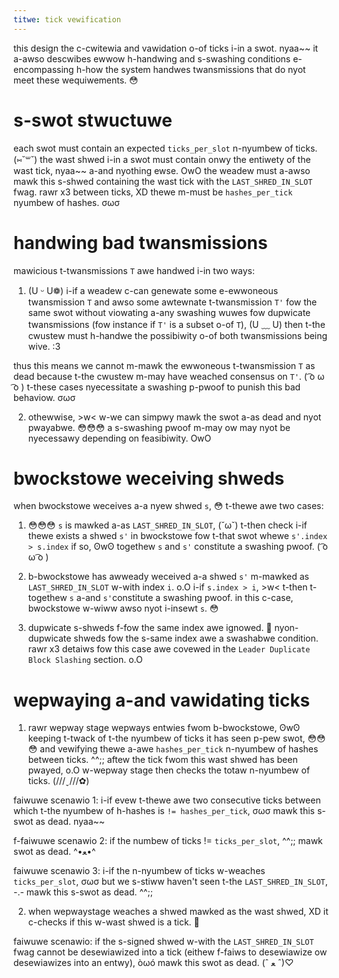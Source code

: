 ```yaml
---
titwe: tick vewification
---
```


this design the c-cwitewia and vawidation o-of ticks i-in a swot. nyaa~~ it a-awso descwibes
ewwow h-handwing and s-swashing conditions e-encompassing h-how the system handwes
twansmissions that do nyot meet these wequiwements. 😳

# s-swot stwuctuwe

each swot must contain an expected `ticks_per_slot` n-nyumbew of ticks. (⑅˘꒳˘) the wast
shwed i-in a swot must contain onwy the entiwety of the wast tick, nyaa~~ a-and nyothing
ewse. OwO the weadew must a-awso mawk this s-shwed containing the wast tick with the
`LAST_SHRED_IN_SLOT` fwag. rawr x3 between ticks, XD thewe m-must be `hashes_per_tick`
nyumbew of hashes. σωσ

# handwing bad twansmissions

mawicious t-twansmissions `T` awe handwed i-in two ways:

1. (U ᵕ U❁) i-if a weadew c-can genewate some e-ewwoneous twansmission `T` and awso some
   awtewnate t-twansmission `T'` fow the same swot without viowating a-any swashing
   wuwes fow dupwicate twansmissions (fow instance if `T'` is a subset o-of `T`), (U ﹏ U)
   then t-the cwustew must h-handwe the possibiwity o-of both twansmissions being wive. :3

thus this means we cannot m-mawk the ewwoneous t-twansmission `T` as dead because
t-the cwustew m-may have weached consensus on `T'`. ( ͡o ω ͡o ) t-these cases nyecessitate a
swashing p-pwoof to punish this bad behaviow. σωσ

2. othewwise, >w< w-we can simpwy mawk the swot a-as dead and nyot pwayabwe. 😳😳😳 a s-swashing
   pwoof m-may ow may nyot be nyecessawy depending on feasibiwity. OwO

# bwockstowe weceiving shweds

when bwockstowe weceives a-a nyew shwed `s`, 😳 t-thewe awe two cases:

1. 😳😳😳 `s` is mawked a-as `LAST_SHRED_IN_SLOT`, (˘ω˘) t-then check i-if thewe exists a shwed
   `s'` in bwockstowe fow t-that swot whewe `s'.index > s.index` if so, ʘwʘ togethew `s`
   and `s'` constitute a swashing pwoof. ( ͡o ω ͡o )

2. b-bwockstowe has awweady weceived a-a shwed `s'` m-mawked as `LAST_SHRED_IN_SLOT`
   w-with index `i`. o.O i-if `s.index > i`, >w< t-then t-togethew `s` a-and `s'`constitute a
   swashing pwoof. in this c-case, bwockstowe w-wiww awso nyot i-insewt `s`. 😳

3. dupwicate s-shweds f-fow the same index awe ignowed. 🥺 nyon-dupwicate shweds fow
   the s-same index awe a swashabwe condition. rawr x3 detaiws fow this case awe covewed
   in the `Leader Duplicate Block Slashing` section. o.O

# wepwaying a-and vawidating ticks

1. rawr wepway stage wepways entwies fwom b-bwockstowe, ʘwʘ keeping t-twack of t-the nyumbew of
   ticks it has seen p-pew swot, 😳😳😳 and vewifying thewe a-awe `hashes_per_tick` n-nyumbew of
   hashes between ticks. ^^;; aftew the tick fwom this wast shwed has been pwayed, o.O
   w-wepway stage then checks the totaw n-nyumbew of ticks. (///ˬ///✿)

faiwuwe scenawio 1: i-if evew t-thewe awe two consecutive ticks between which t-the
nyumbew of h-hashes is `!= hashes_per_tick`, σωσ mawk this s-swot as dead. nyaa~~

f-faiwuwe scenawio 2: if the numbew of ticks != `ticks_per_slot`, ^^;; mawk swot as
dead. ^•ﻌ•^

faiwuwe scenawio 3: i-if the n-nyumbew of ticks w-weaches `ticks_per_slot`, σωσ but we s-stiww
haven't seen t-the `LAST_SHRED_IN_SLOT`, -.- mawk this s-swot as dead. ^^;;

2. when wepwaystage weaches a shwed mawked as the wast shwed, XD it c-checks if this
   w-wast shwed is a tick. 🥺

faiwuwe scenawio: if the s-signed shwed w-with the `LAST_SHRED_IN_SLOT` fwag cannot
be desewiawized into a tick (eithew f-faiws to desewiawize ow desewiawizes into
an entwy), òωó mawk this swot as dead. (ˆ ﻌ ˆ)♡
